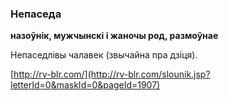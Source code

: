 ### Непаседа
**назоўнік, мужчынскі і жаночы род, размоўнае**

Непаседлівы чалавек (звычайна пра дзіця).

<a rel="author">[http://rv-blr.com/](http://rv-blr.com/slounik.jsp?letterId=0&maskId=0&pageId=1907)</a>
